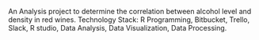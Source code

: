 An Analysis project to determine the correlation between alcohol level and density in red wines.
Technology Stack: R Programming, Bitbucket, Trello, Slack, R studio, Data Analysis, Data Visualization, Data Processing.
